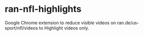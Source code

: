 # ran-nfl-highlights
Google Chrome extension to reduce visible videos on ran.de/us-sport/nfl/videos to Highlight videos only.
